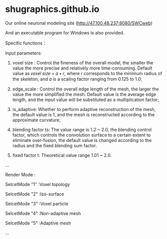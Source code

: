 # shugraphics.github.io
Our online neuronal modeling site (http://47.100.48.237:8080/SWCweb)

And an executable program for Windows is also provided.

Specific functions： 

Input parameters:
1. voxel size :  Control the fineness of the overall model, the smaller the value the more precise and relatively more time-consuming. Default value as 𝑣𝑜𝑥𝑒𝑙 𝑠𝑖𝑧𝑒 = 𝛼 ∗ 𝑟, where 𝑟 corresponds
to the minimum radius of the skeleton, and 𝛼 is a scaling factor ranging from 0.125 to 1.0;

2. edge_scale : Control the overall edge length of the mesh, the larger the value the more simplified the mesh. Default value is the average edge length, and the input value will be substituted as a multiplication factor;

3. is_adaptive: Whether to perform adaptive reconstruction of the mesh, the default value is 1, and the mesh is reconstructed according to the approximate curvature;

4. blending factor ts: The value range is 1.2 ~ 2.0, the blending control factor, which controls the convolution surface to a certain extent to eliminate over-fusion, the default value is changed according to the radius and the fixed blending sum factor.

5. fixed factor t: Theoretical value range 1.01 ~ 2.0.

...

Render Mode : 

SelcetMode "1" :Voxel topology

SelcetMode "2" :Iso-surface

SelcetMode "3" :Voxel particle

SelcetMode "4" :Non-adaptive mesh

SelcetMode "5" :Adaptive mesh

...

